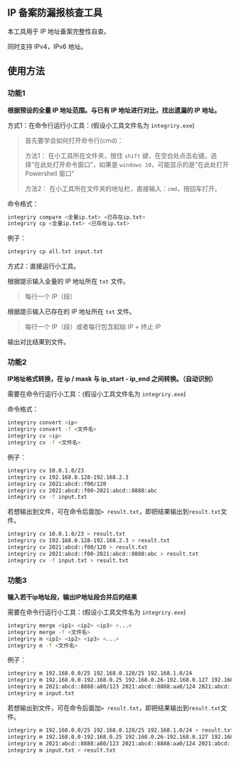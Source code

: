 ## IP 备案防漏报核查工具

本工具用于 IP 地址备案完整性自查。

同时支持 IPv4，IPv6 地址。

## 使用方法

### 功能1

**根据预设的全量 IP 地址范围。与已有 IP 地址进行对比，找出遗漏的 IP 地址。**

方式1：在命令行运行小工具：(假设小工具文件名为 `integriry.exe`)

> 首先要学会如何打开命令行(cmd)：
>
> 方法1： 在小工具所在文件夹，按住 `shift` 键，在空白处点击右键。选择“在此处打开命令窗口”，如果是 `windows 10`，可能显示的是“在此处打开 Powershell 窗口”
>
> 方法2： 在小工具所在文件夹的地址栏，直接输入：`cmd`，按回车打开。

命令格式：

```sh
integriry compare <全量ip.txt> <已存在ip.txt>
integriry cp <全量ip.txt> <已存在ip.txt>
```

例子：

```sh
integriry cp all.txt input.txt
```

方式2：直接运行小工具。

根据提示输入全量的 IP 地址所在 `txt` 文件。

  > 每行一个 IP（段）

根据提示输入已存在的 IP 地址所在 `txt` 文件。

  > 每行一个 IP（段）或者每行包含起始 IP + 终止 IP 

输出对比结果到文件。

### 功能2

**IP地址格式转换，在 ip / mask 与 ip_start - ip_end 之间转换。（自动识别）**

需要在命令行运行小工具：(假设小工具文件名为 `integriry.exe`)

命令格式：

```sh
integriry convert <ip>
integriry convert -f <文件名>
integriry cv <ip>
integriry cv -f <文件名>
```

例子：

```sh
integriry cv 10.0.1.0/23
integriry cv 192.168.0.128-192.168.2.3
integriry cv 2021:abcd::f00/120
integriry cv 2021:abcd::f00-2021:abcd::8888:abc
integriry cv -f input.txt
```

若想输出到文件，可在命令后面加`> result.txt`，即把结果输出到`result.txt`文件。

```sh
integriry cv 10.0.1.0/23 > result.txt
integriry cv 192.168.0.128-192.168.2.3 > result.txt
integriry cv 2021:abcd::f00/120 > result.txt
integriry cv 2021:abcd::f00-2021:abcd::8888:abc > result.txt
integriry cv -f input.txt > result.txt
```

### 功能3

**输入若干ip地址段，输出IP地址段合并后的结果**

需要在命令行运行小工具：(假设小工具文件名为 `integriry.exe`)

```sh
integriry merge <ip1> <ip2> <ip3> <...>
integriry merge -f <文件名>
integriry m <ip1> <ip2> <ip3> <...>
integriry m -f <文件名>
```

例子：

```sh
integriry m 192.168.0.0/25 192.168.0.128/25 192.168.1.0/24
integriry m 192.168.0.0-192.168.0.25 192.168.0.26-192.168.0.127 192.168.0.128-192.168.0.255
integriry m 2021:abcd::8888:a80/123 2021:abcd::8888:aa0/124 2021:abcd::8888:ab0/124
integriry m input.txt
```

若想输出到文件，可在命令后面加`> result.txt`，即把结果输出到`result.txt`文件。

```sh
integriry m 192.168.0.0/25 192.168.0.128/25 192.168.1.0/24 > result.txt
integriry m 192.168.0.0-192.168.0.25 192.168.0.26-192.168.0.127 192.168.0.128-192.168.0.255 > result.txt
integriry m 2021:abcd::8888:a80/123 2021:abcd::8888:aa0/124 2021:abcd::8888:ab0/124 > result.txt
integriry m input.txt > result.txt
```

### 